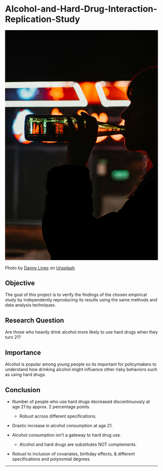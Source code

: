 # Alcohol-and-Hard-Drug-Interaction-Replication-Study

![Company Logo](https://github.com/BreeMad/Alcohol-and-Hard-Drug-Interaction-Replication-Study/blob/main/alcohol.jpg)

Photo by <a href="https://unsplash.com/@dannylines?utm_content=creditCopyText&utm_medium=referral&utm_source=unsplash">Danny Lines</a> on <a href="https://unsplash.com/photos/man-drinking-beer-from-can-EXSL4e9aAgI?utm_content=creditCopyText&utm_medium=referral&utm_source=unsplash">Unsplash</a>

## Objective
The goal of this project is to verify the findings of the chosen empirical study by independently reproducing its results using the same methods and data analysis techniques.

## Research Question
Are those who heavily drink alcohol more likely to use hard drugs when they turn 21?

## Importance
Alcohol is popular among young people so its important for policymakers to understand how drinking alcohol might influence other risky behaviors such as using hard drugs.

## Conclusion
+ Number of people who use hard drugs decreased discontinuously at age 21 by approx. 2 percentage points.
  + Robust across different specifications.
  
+ Drastic increase in alcohol consumption at age 21.

+ Alcohol consumption isn’t a gateway to hard drug use.
  + Alcohol and hard drugs are substitutes NOT complements.

+ Robust to inclusion of covariates, birthday effects, & different specifications and polynomial degrees.

---
